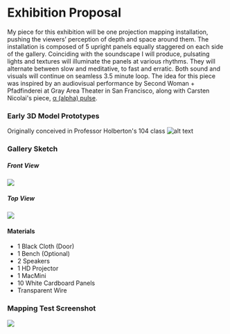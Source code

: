 # Exhibition Proposal


My piece for this exhibition will be one projection mapping installation, pushing the viewers’ perception of depth and space around them. The installation is composed of 5 upright panels equally staggered on each side of the gallery. Coinciding with the soundscape I will produce, pulsating lights and textures will illuminate the panels at various rhythms. They will alternate between slow and meditative, to fast and erratic. Both sound and visuals will continue on seamless 3.5 minute loop. The idea for this piece was inspired by an audiovisual performance by Second Woman + Pfadfinderei at Gray Area Theater in San Francisco, along with Carsten Nicolai's piece, [α (alpha) pulse](https://vimeo.com/105547177).


### Early 3D Model Prototypes
Originally conceived in Professor Holberton's 104 class
![alt text](https://github.com/nakemi/ART-195/blob/master/models%20.png)


### Gallery Sketch
##### Front View
![](https://github.com/nakemi/ART195/blob/master/frontview.png)
##### Top View
![](https://github.com/nakemi/ART-195/blob/master/top.png)


#### Materials
* 1 Black Cloth (Door)
* 1 Bench (Optional)
* 2 Speakers
* 1 HD Projector
* 1 MacMini
* 10 White Cardboard Panels
* Transparent Wire

### Mapping Test Screenshot
![](https://github.com/nakemi/ART195/blob/master/syphonertest.png)
